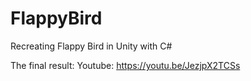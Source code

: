 # FlappyBird
Recreating Flappy Bird in Unity with C#


The final result:
Youtube: https://youtu.be/JezjpX2TCSs

